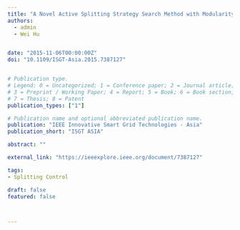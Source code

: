 ```yaml
---
title: "A Novel Active Splitting Strategy Search Method with Modularity-based Network Partition"
authors:
  - admin
  - Wei Hu


date: "2015-11-06T00:00:00Z"
doi: "10.1109/ISGT-Asia.2015.7387127"


# Publication type.
# Legend: 0 = Uncategorized; 1 = Conference paper; 2 = Journal article;
# 3 = Preprint / Working Paper; 4 = Report; 5 = Book; 6 = Book section;
# 7 = Thesis; 8 = Patent
publication_types: ["1"]

# Publication name and optional abbreviated publication name.
publication: "IEEE Innovative Smart Grid Technologies - Asia"
publication_short: "ISGT ASIA"

abstract: ""

external_link: "https://ieeexplore.ieee.org/document/7387127"

tags:
- Splitting Control

draft: false
featured: false



---
```



